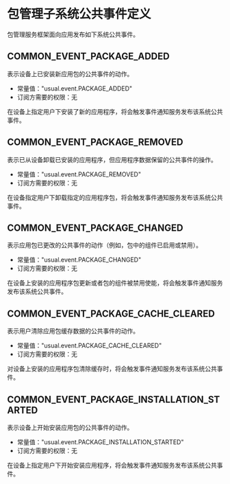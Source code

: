 # 包管理子系统公共事件定义
包管理服务框架面向应用发布如下系统公共事件。

## COMMON_EVENT_PACKAGE_ADDED

表示设备上已安装新应用包的公共事件的动作。

- 常量值："usual.event.PACKAGE_ADDED"
- 订阅方需要的权限：无

在设备上指定用户下安装了新的应用程序，将会触发事件通知服务发布该系统公共事件。


## COMMON_EVENT_PACKAGE_REMOVED

表示已从设备卸载已安装的应用程序，但应用程序数据保留的公共事件的操作。

- 常量值："usual.event.PACKAGE_REMOVED"
- 订阅方需要的权限：无

在设备指定用户下卸载指定的应用程序包，将会触发事件通知服务发布该系统公共事件。


## COMMON_EVENT_PACKAGE_CHANGED

表示应用包已更改的公共事件的动作（例如，包中的组件已启用或禁用）。

- 常量值："usual.event.PACKAGE_CHANGED"
- 订阅方需要的权限：无

在设备上安装的应用程序包更新或者包的组件被禁用使能，将会触发事件通知服务发布该系统公共事件。


## COMMON_EVENT_PACKAGE_CACHE_CLEARED

表示用户清除应用包缓存数据的公共事件的动作。

- 常量值："usual.event.PACKAGE_CACHE_CLEARED"
- 订阅方需要的权限：无

对设备上安装的应用程序包清除缓存时，将会触发事件通知服务发布该系统公共事件。


## COMMON_EVENT_PACKAGE_INSTALLATION_STARTED

表示设备上开始安装应用包的公共事件的动作。

- 常量值："usual.event.PACKAGE_INSTALLATION_STARTED"
- 订阅方需要的权限：无

在设备上指定用户下开始安装应用程序，将会触发事件通知服务发布该系统公共事件。
